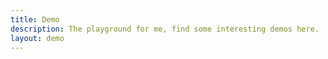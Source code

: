 ```yaml
---
title: Demo
description: The playground for me, find some interesting demos here.
layout: demo
---
```

